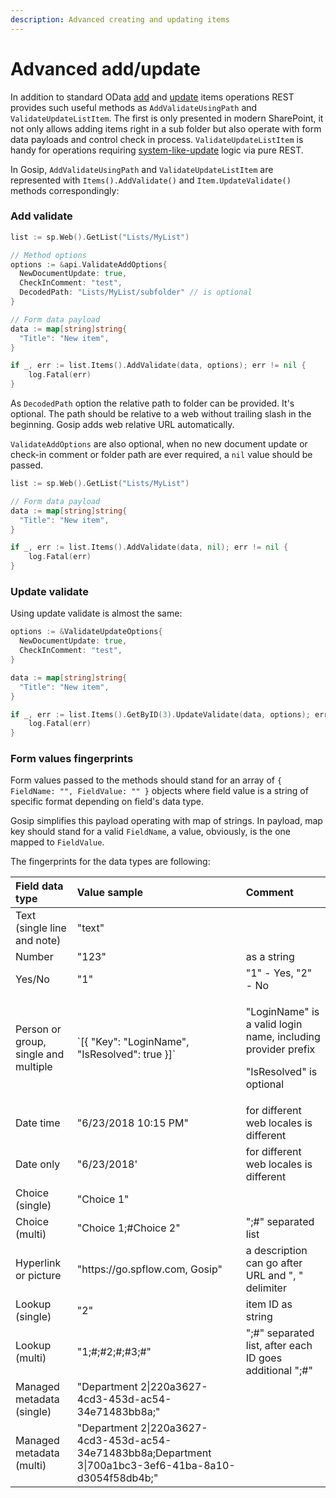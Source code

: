 ```yaml
---
description: Advanced creating and updating items
---
```


# Advanced add/update

In addition to standard OData [add](basic-crud.md#adding-an-item) and [update](basic-crud.md#updating-an-item) items operations REST provides such useful methods as `AddValidateUsingPath` and `ValidateUpdateListItem`. The first is only presented in modern SharePoint, it not only allows adding items right in a sub folder but also operate with form data payloads and control check in process. `ValidateUpdateListItem` is handy for operations requiring [system-like-update](https://www.linkedin.com/pulse/list-items-system-update-options-sharepoint-online-andrew-koltyakov/) logic via pure REST.

In Gosip, `AddValidateUsingPath` and `ValidateUpdateListItem` are represented with `Items().AddValidate()` and `Item.UpdateValidate()` methods correspondingly:

### Add validate

```go
list := sp.Web().GetList("Lists/MyList")

// Method options
options := &api.ValidateAddOptions{
  NewDocumentUpdate: true,
  CheckInComment: "test",
  DecodedPath: "Lists/MyList/subfolder" // is optional
}

// Form data payload
data := map[string]string{
  "Title": "New item",
}

if _, err := list.Items().AddValidate(data, options); err != nil {
	log.Fatal(err)
}
```

As `DecodedPath` option the relative path to folder can be provided. It's optional. The path should be relative to a web without trailing slash in the beginning. Gosip adds web relative URL automatically.

`ValidateAddOptions` are also optional, when no new document update or check-in comment or folder path are ever required, a `nil` value should be passed.

```go
list := sp.Web().GetList("Lists/MyList")

// Form data payload
data := map[string]string{
  "Title": "New item",
}

if _, err := list.Items().AddValidate(data, nil); err != nil {
	log.Fatal(err)
}
```

### Update validate

Using update validate is almost the same:

```go
options := &ValidateUpdateOptions{
  NewDocumentUpdate: true,
  CheckInComment: "test",
}

data := map[string]string{
  "Title": "New item",
}

if _, err := list.Items().GetByID(3).UpdateValidate(data, options); err != nil {
	log.Fatal(err)
}
```

### Form values fingerprints

Form values passed to the methods should stand for an array of `{ FieldName: "", FieldValue: "" }` objects where field value is a string of specific format depending on field's data type.

Gosip simplifies this payload operating with map of strings. In payload, map key should stand for a valid `FieldName`, a value, obviously, is the one mapped to `FieldValue`.

The fingerprints for the data types are following:

<table>
  <thead>
    <tr>
      <th style="text-align:left">Field data type</th>
      <th style="text-align:left">Value sample</th>
      <th style="text-align:left">Comment</th>
    </tr>
  </thead>
  <tbody>
    <tr>
      <td style="text-align:left">Text (single line and note)</td>
      <td style="text-align:left">&quot;text&quot;</td>
      <td style="text-align:left"></td>
    </tr>
    <tr>
      <td style="text-align:left">Number</td>
      <td style="text-align:left">&quot;123&quot;</td>
      <td style="text-align:left">as a string</td>
    </tr>
    <tr>
      <td style="text-align:left">Yes/No</td>
      <td style="text-align:left">&quot;1&quot;</td>
      <td style="text-align:left">&quot;1&quot; - Yes, &quot;2&quot; - No</td>
    </tr>
    <tr>
      <td style="text-align:left">Person or group, single and multiple</td>
      <td style="text-align:left">`[{ &quot;Key&quot;: &quot;LoginName&quot;, &quot;IsResolved&quot;: true
        }]`</td>
      <td style="text-align:left">
        <p>&quot;LoginName&quot; is a valid login name, including provider prefix</p>
        <p>&quot;IsResolved&quot; is optional</p>
      </td>
    </tr>
    <tr>
      <td style="text-align:left">Date time</td>
      <td style="text-align:left">&quot;6/23/2018 10:15 PM&quot;</td>
      <td style="text-align:left">for different web locales is different</td>
    </tr>
    <tr>
      <td style="text-align:left">Date only</td>
      <td style="text-align:left">&quot;6/23/2018&apos;</td>
      <td style="text-align:left">for different web locales is different</td>
    </tr>
    <tr>
      <td style="text-align:left">Choice (single)</td>
      <td style="text-align:left">&quot;Choice 1&quot;</td>
      <td style="text-align:left"></td>
    </tr>
    <tr>
      <td style="text-align:left">Choice (multi)</td>
      <td style="text-align:left">&quot;Choice 1;#Choice 2&quot;</td>
      <td style="text-align:left">&quot;;#&quot; separated list</td>
    </tr>
    <tr>
      <td style="text-align:left">Hyperlink or picture</td>
      <td style="text-align:left">&quot;https://go.spflow.com, Gosip&quot;</td>
      <td style="text-align:left">a description can go after URL and &quot;, &quot; delimiter</td>
    </tr>
    <tr>
      <td style="text-align:left">Lookup (single)</td>
      <td style="text-align:left">&quot;2&quot;</td>
      <td style="text-align:left">item ID as string</td>
    </tr>
    <tr>
      <td style="text-align:left">Lookup (multi)</td>
      <td style="text-align:left">&quot;1;#;#2;#;#3;#&quot;</td>
      <td style="text-align:left">&quot;;#&quot; separated list, after each ID goes additional &quot;;#&quot;</td>
    </tr>
    <tr>
      <td style="text-align:left">Managed metadata (single)</td>
      <td style="text-align:left">&quot;Department 2|220a3627-4cd3-453d-ac54-34e71483bb8a;&quot;</td>
      <td
      style="text-align:left"></td>
    </tr>
    <tr>
      <td style="text-align:left">Managed metadata (multi)</td>
      <td style="text-align:left">&quot;Department 2|220a3627-4cd3-453d-ac54-34e71483bb8a;Department 3|700a1bc3-3ef6-41ba-8a10-d3054f58db4b;&quot;</td>
      <td
      style="text-align:left"></td>
    </tr>
  </tbody>
</table>

